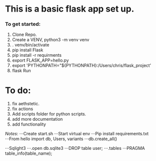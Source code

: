 # This is a basic flask app set up.
### To get started:
1. Clone Repo.
2. Create a VENV, python3 -m venv venv
3. . venv/bin/activate
4. pip install Flask
5. pip install -r requirments
6. export FLASK_APP=hello.py
7. export 'PYTHONPATH="${PYTHONPATH}:/Users/chris/flask_project'
8. flask Run




# To do:
1. fix aethstetic.
2. fix actions 
3. Add scripts folder for python scripts.
4. add more documentation
5. add functionality


*Notes*:
⋅⋅⋅Create start.sh
⋅⋅⋅Start virtual env
⋅⋅⋅Pip install requirements.txt
⋅⋅⋅From hello import db, Users, variants
⋅⋅⋅db.create_all()

⋅⋅⋅Sqlight3
⋅⋅⋅.open db.sqlite3
⋅⋅⋅DROP table user;
⋅⋅⋅.tables
⋅⋅⋅PRAGMA table_info(table_name);



